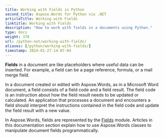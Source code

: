 ```yaml
---
title: Working with Fields in Python
second_title: Aspose.Words for Python via .NET
articleTitle: Working with Fields
linktitle: Working with Fields
description: "How to work with fields in a documents using Python."
type: docs
weight: 370
url: /python-net/working-with-fields/
aliases: [/python/working-with-fields/]
timestamp: 2024-01-27-14-07-04
---
```


**Fields** in a document are like placeholders where useful data can be inserted. For example, a field can be a page reference, formula, or a mail merge field.

In a document created or edited with Aspose.Words, as in a Microsoft Word document, a field consists of a field code and a field result. The field code is an instruction about how the field result needs to be updated or calculated. An application that processes a document and encounters a field should interpret the instructions contained in the field code and update the field result with a new value.

In Aspose.Words, fields are represented by the [Fields](https://reference.aspose.com/words/python-net/aspose.words.fields/) module. Articles in this documentation section explain how to use Aspose.Words classes to manipulate document fields programmatically.
